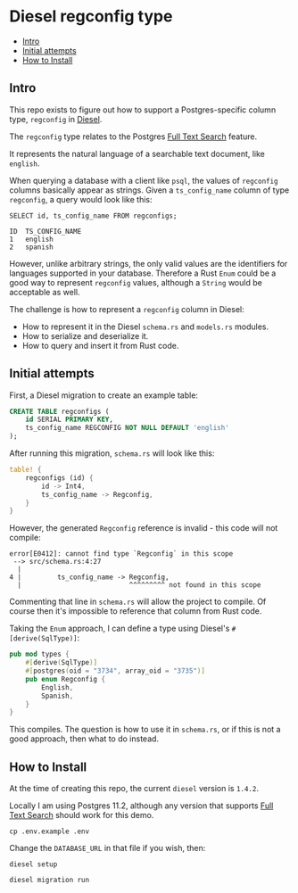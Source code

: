 Diesel regconfig type
===

<!-- toc -->

- [Intro](#intro)
- [Initial attempts](#initial-attempts)
- [How to Install](#how-to-install)

<!-- tocstop -->

## Intro

This repo exists to figure out how to support a Postgres-specific column type, `regconfig` in [Diesel](http://diesel.rs/).

The `regconfig` type relates to the Postgres [Full Text Search](https://www.postgresql.org/docs/current/textsearch.html) feature.

It represents the natural language of a searchable text document, like `english`.

When querying a database with a client like `psql`, the values of `regconfig` columns
basically appear as strings. Given a `ts_config_name` column of type `regconfig`,
a query would look like this:

```shell script
SELECT id, ts_config_name FROM regconfigs;

ID  TS_CONFIG_NAME
1   english
2   spanish
```

However, unlike arbitrary strings, the only valid values are the identifiers for languages supported in your database.
Therefore a Rust `Enum` could be a good way to represent `regconfig` values, although a `String` would be acceptable as well.

The challenge is how to represent a `regconfig` column in Diesel:
* How to represent it in the Diesel `schema.rs` and `models.rs` modules.
* How to serialize and deserialize it.
* How to query and insert it from Rust code.

## Initial attempts

First, a Diesel migration to create an example table:

```sql
CREATE TABLE regconfigs (
    id SERIAL PRIMARY KEY,
    ts_config_name REGCONFIG NOT NULL DEFAULT 'english'
);
```

After running this migration, `schema.rs` will look like this:

```rust
table! {
    regconfigs (id) {
        id -> Int4,
        ts_config_name -> Regconfig,
    }
}
```

However, the generated `Regconfig` reference is invalid - this code will not compile:

```shell script
error[E0412]: cannot find type `Regconfig` in this scope
 --> src/schema.rs:4:27
  |
4 |         ts_config_name -> Regconfig,
  |                           ^^^^^^^^^ not found in this scope
```

Commenting that line in `schema.rs` will allow the project to compile.
Of course then it's impossible to reference that column from Rust code.

Taking the `Enum` approach, I can define a type using Diesel's `#[derive(SqlType)]`:

```rust
pub mod types {
    #[derive(SqlType)]
    #[postgres(oid = "3734", array_oid = "3735")]
    pub enum Regconfig {
        English,
        Spanish,
    }
}
```

This compiles. The question is how to use it in `schema.rs`,
or if this is not a good approach, then what to do instead.

## How to Install

At the time of creating this repo, the current `diesel` version is `1.4.2`.

Locally I am using Postgres 11.2, although any version that supports [Full Text Search](https://www.postgresql.org/docs/current/textsearch.html) should work for this demo.

```
cp .env.example .env
```

Change the `DATABASE_URL` in that file if you wish, then:

```
diesel setup
```

```
diesel migration run
```


